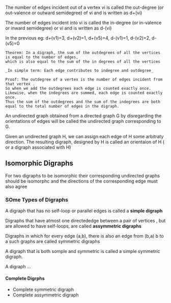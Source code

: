The number of edges incident out of a vertex vi is called the out-degree (or out-valence or outward semidegree) of vi and is written as d+(vi)

The number of edges incident into vi is called the in-degree (or in-valence or inward semidegree) or vi and is written as d-(vi)

In the previous eg: d+(v1)=3, d+(v2)=1, d+(v5)=4, d-(v1)=1, d-(v2)=2, d-(v5)=0

```
Theorem: In a digraph, the sum of the outdegrees of all the vertices is equal to the number of edges, 
which is also equal to the sum of the in degrees of all the vertices

_In simple term: Each edge contributes to indegree and outdegree_

Proof: The outdegree of a vertex is the number of edges incident from that vertex . 
So when we add the outdegrees each edge is counted exactly once. 
Likewise, when the indegrees are summed, each edge is counted exactly once. 
Thus the sum of the outdegrees and the sum of the indegrees are both equal to the total number of edges in the digraph.
```

An undirected graph obtained from a directed graph G by disregarding the orientations of edges will be called the undirected graph corresponding to G.

Given an undirected graph H, we can assign each edge of H some arbitraty direction. The resulting digraph, designed by H is called an orientaion of H ( or a digraph associated with H)

## Isomorphic Digraphs
For two digraphs to be isomorphic their corresponding undirected graphs should be isomorphc and the directions of the corresponding edge must also agree

### SOme Types of Digraphs
A digraph that has no self-loop or parallel edges is called a __simple digraph__

Digraphs that have atmost one directededge between a pair of vertices , but are allowed to have self-loops, are called __assymmetric digraphs__

Digraphs in which for every edge (a,b), there is also an edge from (b,a) b to a such graphs are called symmetric digraphs

A digraph that is both somple and symmetric is called a simple symmetric digraph.

A digraph ...

#### Complete Digrphs
- Complete symmetric digraph
- Complete assymmetric digraph

